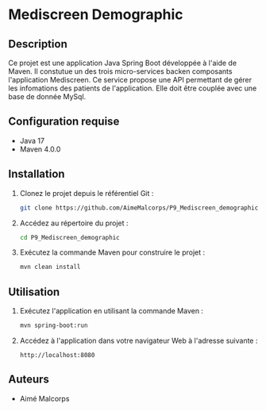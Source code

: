 # Mediscreen Demographic

## Description
Ce projet est une application Java Spring Boot développée à l'aide de Maven.
Il constutue un des trois micro-services backen composants l'application Mediscreen.
Ce service propose une API permettant de gérer les infomations des patients de l'application. Elle doit être couplée avec une base de donnée MySql. 

## Configuration requise
- Java 17
- Maven 4.0.0

## Installation

1. Clonez le projet depuis le référentiel Git :

   ```bash
   git clone https://github.com/AimeMalcorps/P9_Mediscreen_demographic.git
   ```

2. Accédez au répertoire du projet :

   ```bash
   cd P9_Mediscreen_demographic
   ```

3. Exécutez la commande Maven pour construire le projet :

   ```bash
   mvn clean install
   ```

## Utilisation

1. Exécutez l'application en utilisant la commande Maven :

   ```bash
   mvn spring-boot:run
   ```

2. Accédez à l'application dans votre navigateur Web à l'adresse suivante :

   ```
   http://localhost:8080
   ```
   
## Auteurs

- Aimé Malcorps
